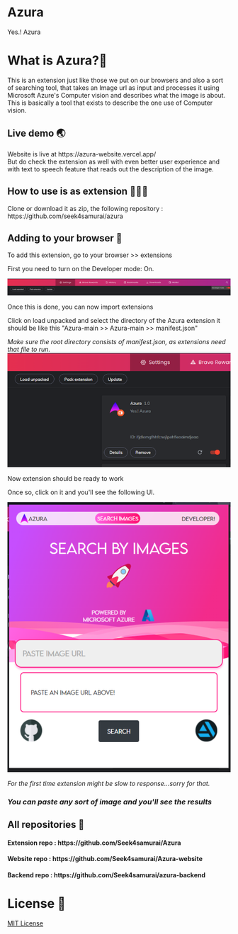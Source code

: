 # Azura

Yes.! Azura

<h1>What is Azura?🚀</h1>
This is an extension just like those we put on our browsers and also a sort of searching tool, that takes an Image url as input and processes it using Microsoft Azure's Computer vision and describes what the image is about. This is basically a tool that exists to describe the one use of Computer vision.

<h2>Live demo 🌏</h2>
Website is live at https://azura-website.vercel.app/ <br>
But do check the extension as well with even better user experience and with text to speech feature that reads out the description of the image.

<h2>How to use is as extension 🧑🏼‍💻</h2>
Clone or download it as zip, the following repository : https://github.com/seek4samurai/azura

<h2>Adding to your browser 📝</h2>
<p>To add this extension, go to your browser >> extensions</p>
<p>First you need to turn on the Developer mode: On.</p>
<img src="https://raw.githubusercontent.com/Seek4samurai/Azura/main/public/screenshots/pic1.png" alt="pic1">

<p>Once this is done, you can now import extensions</p>
<p>Click on load unpacked and select the directory of the Azura extension it should be like this "Azura-main >> Azura-main >> manifest.json"</p>
<i>Make sure the root directory consists of manifest.json, as extensions need that file to run.</i>
<img src="https://raw.githubusercontent.com/Seek4samurai/Azura/main/public/screenshots/pic2.png" alt="pic2">

<p>Now extension should be ready to work</p>
<p>Once so, click on it and you'll see the following UI.</p>
<img src="https://raw.githubusercontent.com/Seek4samurai/Azura/main/public/screenshots/pic3.png" alt="pic3">
<p><i>For the first time extension might be slow to response...sorry for that.</i></p>
<h3><i>You can paste any sort of image and you'll see the results</i></h3>

<h2>All repositories 🍪</h2>
<h4>Extension repo : https://github.com/Seek4samurai/Azura</h4>
<h4>Website repo : https://github.com/Seek4samurai/Azura-website</h4>
<h4>Backend repo : https://github.com/Seek4samurai/azura-backend</h4>

<h1>License 📝</h1>
<a href="https://github.com/Seek4samurai/Azura/blob/main/LICENSE">MIT License</a>
